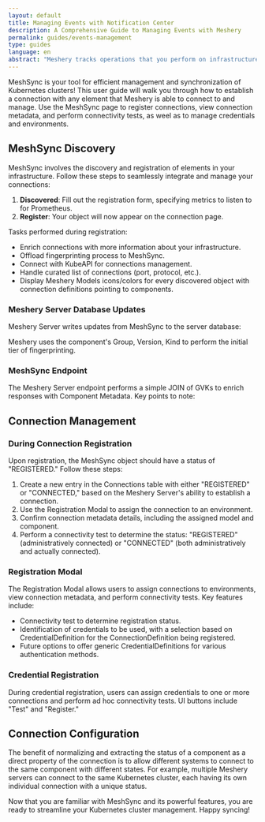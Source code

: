 ```yaml
---
layout: default
title: Managing Events with Notification Center
description: A Comprehensive Guide to Managing Events with Meshery
permalink: guides/events-management
type: guides
language: en
abstract: "Meshery tracks operations that you perform on infrastructurees and their workloads. Meshery provides notification of environment issues, application conflicts with infrastructure configuration, and so on."
---
```


MeshSync is your tool for efficient management and synchronization of Kubernetes clusters! This user guide will walk you through how to establish a connection with any element that Meshery is able to connect to and manage. Use the MeshSync page to register connections, view connection metadata, and perform connectivity tests, as weel as to manage credentials and environments.

## MeshSync Discovery

MeshSync involves the discovery and registration of elements in your infrastructure. Follow these steps to seamlessly integrate and manage your connections:

1. **Discovered**: Fill out the registration form, specifying metrics to listen to for Prometheus.
2. **Register**: Your object will now appear on the connection page.

Tasks performed during registration:

- Enrich connections with more information about your infrastructure.
- Offload fingerprinting process to MeshSync.
- Connect with KubeAPI for connections management.
- Handle curated list of connections (port, protocol, etc.).
- Display Meshery Models icons/colors for every discovered object with connection definitions pointing to components.

### Meshery Server Database Updates

Meshery Server writes updates from MeshSync to the server database:

Meshery uses the component's Group, Version, Kind to perform the initial tier of fingerprinting. 

### MeshSync Endpoint

The Meshery Server endpoint performs a simple JOIN of GVKs to enrich responses with Component Metadata. Key points to note:

## Connection Management

### During Connection Registration

Upon registration, the MeshSync object should have a status of "REGISTERED." Follow these steps:

1. Create a new entry in the Connections table with either "REGISTERED" or "CONNECTED," based on the Meshery Server's ability to establish a connection.
2. Use the Registration Modal to assign the connection to an environment.
3. Confirm connection metadata details, including the assigned model and component.
4. Perform a connectivity test to determine the status: "REGISTERED" (administratively connected) or "CONNECTED" (both administratively and actually connected).

### Registration Modal

The Registration Modal allows users to assign connections to environments, view connection metadata, and perform connectivity tests. Key features include:

- Connectivity test to determine registration status.
- Identification of credentials to be used, with a selection based on CredentialDefinition for the ConnectionDefinition being registered.
- Future options to offer generic CredentialDefinitions for various authentication methods.

### Credential Registration

During credential registration, users can assign credentials to one or more connections and perform ad hoc connectivity tests. UI buttons include "Test" and "Register."

## Connection Configuration

The benefit of normalizing and extracting the status of a component as a direct property of the connection is to allow different systems to connect to the same component with different states. For example, multiple Meshery servers can connect to the same Kubernetes cluster, each having its own individual connection with a unique status.

Now that you are familiar with MeshSync and its powerful features, you are ready to streamline your Kubernetes cluster management. Happy syncing!
